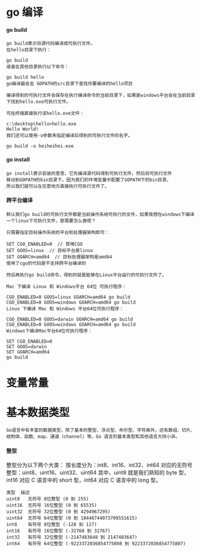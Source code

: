 # go 编译

#### go build

    go build表示将源代码编译成可执行文件。
    在hello目录下执行：

    go build
    或者在其他目录执行以下命令：

    go build hello
    go编译器会去 GOPATH的src目录下查找你要编译的hello项目

    编译得到的可执行文件会保存在执行编译命令的当前目录下，如果是windows平台会在当前目录下找到hello.exe可执行文件。

    可在终端直接执行该hello.exe文件：

    c:\desktop\hello>hello.exe
    Hello World!
    我们还可以使用-o参数来指定编译后得到的可执行文件的名字。

    go build -o heiheihei.exe

#### go install

    go install表示安装的意思，它先编译源代码得到可执行文件，然后将可执行文件
    移动到GOPATH的bin目录下。因为我们的环境变量中配置了GOPATH下的bin目录，
    所以我们就可以在任意地方直接执行可执行文件了。

#### 跨平台编译

    默认我们go build的可执行文件都是当前操作系统可执行的文件，如果我想在windows下编译一个linux下可执行文件，那需要怎么做呢？

    只需要指定目标操作系统的平台和处理器架构即可：

    SET CGO_ENABLED=0  // 禁用CGO
    SET GOOS=linux  // 目标平台是linux
    SET GOARCH=amd64  // 目标处理器架构是amd64
    使用了cgo的代码是不支持跨平台编译的

    然后再执行go build命令，得到的就是能够在Linux平台运行的可执行文件了。

    Mac 下编译 Linux 和 Windows平台 64位 可执行程序：

    CGO_ENABLED=0 GOOS=linux GOARCH=amd64 go build
    CGO_ENABLED=0 GOOS=windows GOARCH=amd64 go build
    Linux 下编译 Mac 和 Windows 平台64位可执行程序：

    CGO_ENABLED=0 GOOS=darwin GOARCH=amd64 go build
    CGO_ENABLED=0 GOOS=windows GOARCH=amd64 go build
    Windows下编译Mac平台64位可执行程序：

    SET CGO_ENABLED=0
    SET GOOS=darwin
    SET GOARCH=amd64
    go build

# 变量常量

# 基本数据类型

    Go语言中有丰富的数据类型，除了基本的整型、浮点型、布尔型、字符串外，还有数组、切片、结构体、函数、map、通道（channel）等。Go 语言的基本类型和其他语言大同小异。

#### 整型

整型分为以下两个大类： 按长度分为：int8、int16、int32、int64 对应的无符号整型：uint8、uint16、uint32、uint64
其中，uint8 就是我们熟知的 byte 型，int16 对应 C 语言中的 short 型，int64 对应 C 语言中的 long 型。

    类型	描述
    uint8	无符号 8位整型 (0 到 255)
    uint16	无符号 16位整型 (0 到 65535)
    uint32	无符号 32位整型 (0 到 4294967295)
    uint64	无符号 64位整型 (0 到 18446744073709551615)
    int8	有符号 8位整型 (-128 到 127)
    int16	有符号 16位整型 (-32768 到 32767)
    int32	有符号 32位整型 (-2147483648 到 2147483647)
    int64	有符号 64位整型 (-9223372036854775808 到 9223372036854775807)
